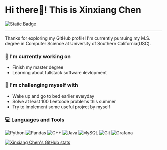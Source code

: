 # Hi there👋! This is Xinxiang Chen

[![Static Badge](https://img.shields.io/badge/-GitHub-000?style=flat&logo=github)](https://github.com/xinxiang-chen)

---

Thanks for exploring my GitHub profile! I'm currently pursuing my M.S. degree in Computer Science at University of Southern California(USC).

### 🌱 I'm currently working on

- Finish my master degree
- Learning about fullstack software devlopment

### :muscle: I'm challenging myself with

- Wake up and go to bed earlier everyday
- Solve at least 100 Leetcode problems this summer
- Try to implement some useful project by myself

### :computer: Languages and Tools

![Python](https://img.shields.io/badge/-Python-244264?style=flat&logo=python)
![Pandas](https://img.shields.io/badge/-Pandas-154?style=flat&logo=pandas)
![C++](https://img.shields.io/badge/-C%2B%2B-047DC6?style=flat&logo=cplusplus)
![Java](https://img.shields.io/badge/-Java-gray?style=flat&logo=buymeacoffee&logoColor=white)
![MySQL](https://img.shields.io/badge/-MySQL-white?style=flat&logo=mysql)
![Git](https://img.shields.io/badge/-Git-32D2F0?style=flat&logo=git)
![Grafana](https://img.shields.io/badge/-Grafana-32D2F0?style=flat&logo=grafana)

[![Xinxiang Chen's GitHub stats](https://github-readme-stats.vercel.app/api?username=xinxiang-chen)](https://github.com/xinxiang-chen/github-readme-stats)